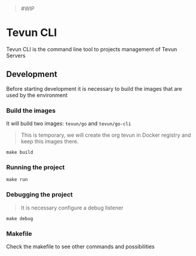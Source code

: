 > #WIP

# Tevun CLI

Tevun CLI is the command line tool to projects management of Tevun Servers

## Development

Before starting development it is necessary to build the images that are used by the environment

### Build the images

It will build two images: `tevun/go` and `tevun/go-cli`
> This is temporary, we will create the org tevun in Docker registry and keep this images there.

```
make build
```

### Running the project

```
make run
```

### Debugging the project

> It is necessary configure a debug listener

```
make debug
```

### Makefile

Check the makefile to see other commands and possibilities
